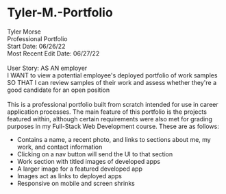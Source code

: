 # Tyler-M.-Portfolio
Tyler Morse<br>
Professional Portfolio<br>
Start Date: 06/26/22<br>
Most Recent Edit Date: 06/27/22<br>
<br>
User Story: AS AN employer<br>
I WANT to view a potential employee's deployed portfolio of work samples<br>
SO THAT I can review samples of their work and assess whether they're a good candidate for an open position<br>
<br>
This is a professional portfolio built from scratch intended for use in career application processes. The main feature of this portfolio is the projects featured within, although certain requirements were also met for grading purposes in my Full-Stack Web Development course. These are as follows:<ul>
<li>Contains a name, a recent photo, and links to sections about me, my work, and contact information</li>
<li>Clicking on a nav button will send the UI to that section</li>
<li>Work section with titled images of developed apps</li>
<li>A larger image for a featured developed app</li>
<li>Images act as links to deployed apps</li>
<li>Responsive on mobile and screen shrinks</li>
</ul>